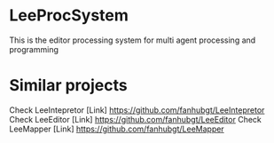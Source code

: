 # LeeProcSystem
This is the editor processing system for multi agent processing and programming

Similar projects
====================
Check LeeIntepretor [Link] https://github.com/fanhubgt/LeeIntepretor
Check LeeEditor [Link] https://github.com/fanhubgt/LeeEditor
Check LeeMapper [Link] https://github.com/fanhubgt/LeeMapper
